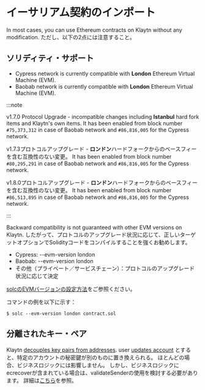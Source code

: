 # イーサリアム契約のインポート

In most cases, you can use Ethereum contracts on Klaytn without any modification.
ただし、以下の2点には注意すること。

## ソリディティ・サポート<a id="solidity-support"></a>

- Cypress network is currently compatible with **London** Ethereum Virtual Machine (EVM).
- Baobab network is currently compatible with **London** Ethereum Virtual Machine (EVM).

:::note

v1.7.0 Protocol Upgrade - incompatible changes including **Istanbul** hard fork items and Klaytn's own items.
It has been enabled from block number `#75,373,312` in case of Baobab network and `#86,816,005` for the Cypress network.

v1.7.3プロトコルアップグレード - **ロンドン**ハードフォークからのベースフィーを含む互換性のない変更。
It has been enabled from block number `#80,295,291` in case of Baobab network and `#86,816,005` for the Cypress network.

v1.8.0プロトコルアップグレード - **ロンドン**ハードフォークからのベースフィーを含む互換性のない変更。
It has been enabled from block number `#86,513,895` in case of Baobab network and `#86,816,005` for the Cypress network.

:::

Backward compatibility is not guaranteed with other EVM versions on Klaytn.
したがって、プロトコルのアップグレード状況に応じて、正しいターゲットオプションでSolidityコードをコンパイルすることを強くお勧めします。

- Cypress: --evm-version london
- Baobab: --evm-version london
- その他（プライベート／サービスチェーン）：プロトコルのアップグレード状況に応じて決定

[solcのEVMバージョンの設定方法](https://solidity.readthedocs.io/en/latest/using-the-compiler.html#setting-the-evm-version-to-target)をご参照ください。

コマンドの例を以下に示す：

```
$ solc --evm-version london contract.sol
```

## 分離されたキー・ペア<a id="decoupled-key-pairs"></a>

Klaytn [decouples key pairs from addresses](../../learn/accounts.md#decoupling-key-pairs-from-addresses). user [updates account](../../learn/transactions/basic.md#txtypeaccountupdate) とすると、特定のアカウントの秘密鍵が別のものに置き換えられる。 ほとんどの場合、ビジネスロジックには影響しません。 しかし、ビジネスロジックにecrecoverが含まれている場合は、validateSenderの使用を検討する必要があります。 詳細は[こちら](../../learn/computation/precompiled-contracts.md)を参照。

